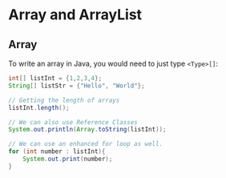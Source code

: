 # Array and ArrayList

## Array

To write an array in Java, you would need to just type `<Type>[]`:

```Java
int[] listInt = {1,2,3,4};
String[] listStr = {"Hello", "World"};

// Getting the length of arrays
listInt.length();

// We can also use Reference Classes
System.out.println(Array.toString(listInt));

// We can use an enhanced for loop as well.
for (int number : listInt){
    System.out.print(number);
}
```
